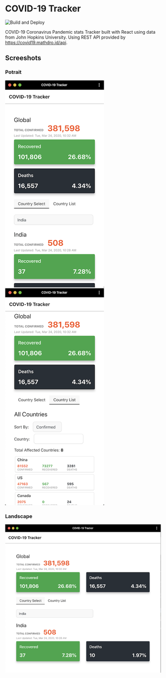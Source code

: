 # COVID-19 Tracker

![Build and Deploy](https://github.com/SandipNirmal/covid-19-tracker/workflows/Build%20and%20Deploy/badge.svg?branch=master)

COVID-19 Coronavirus Pandemic stats Tracker built with React using data from John Hopkins University. Using REST API provided by https://covid19.mathdro.id/api.

## Screeshots

### Potrait
![Potrait Country Selection](https://github.com/SandipNirmal/covid-19-tracker/blob/master/screenshots/screenshot_potrait_selection.png) ![Potrait Country List](https://github.com/SandipNirmal/covid-19-tracker/blob/master/screenshots/screenshot_potrait_country_list.png)


### Landscape

![Landscape View (Tablet/Desktop)](https://github.com/SandipNirmal/covid-19-tracker/blob/master/screenshots/screenshot_landscape.png)


